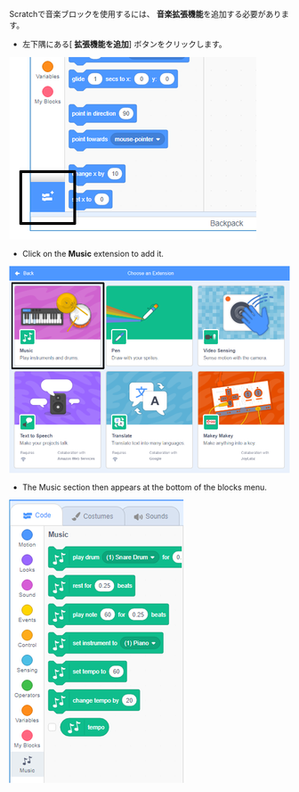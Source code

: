 Scratchで音楽ブロックを使用するには、 **音楽拡張機能**を追加する必要があります。

+ 左下隅にある[ **拡張機能を追加**] ボタンをクリックします。

![add extension button highlighted](images/add-extension-annotated.png)

+ Click on the **Music** extension to add it.

![music extension highlighted](images/click-music-annotated.png)

+ The Music section then appears at the bottom of the blocks menu.

![music extension blocks](images/music-extension-blocks.png)